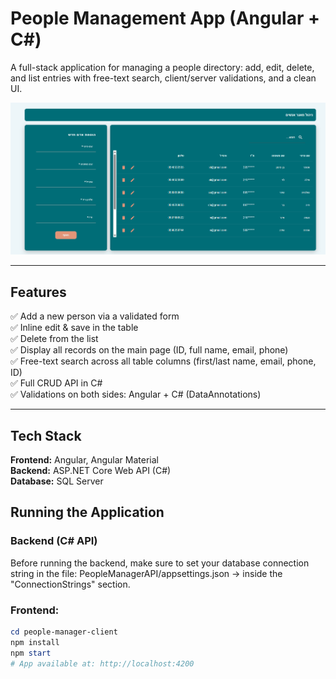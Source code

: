 # People Management App (Angular + C#)

A full-stack application for managing a people directory: add, edit, delete, and list entries with free-text search, client/server validations, and a clean UI.

<p align="center">
  <img src="people-manager-client/src/assets/images/system.png" alt="System screenshot" width="720">
</p>

---

## Features
✅ Add a new person via a validated form  
✅ Inline edit & save in the table  
✅ Delete from the list  
✅ Display all records on the main page (ID, full name, email, phone)  
✅ Free-text search across all table columns (first/last name, email, phone, ID)  
✅ Full CRUD API in C#  
✅ Validations on both sides: Angular + C# (DataAnnotations)  

---

## Tech Stack
**Frontend:** Angular, Angular Material  
**Backend:** ASP.NET Core Web API (C#)  
**Database:** SQL Server 

## Running the Application
### Backend (C# API)
Before running the backend, make sure to set your database connection string in the file:
PeopleManagerAPI/appsettings.json → inside the "ConnectionStrings" section.

### Frontend: 
```powershell
cd people-manager-client
npm install
npm start
# App available at: http://localhost:4200
```

